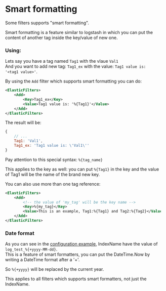 Smart formatting
=====================

Some filters supports "smart formatting".

Smart formatting is a feature similar to logstash in which you can put the content of another tag inside the key/value of new one.

### Using:
Lets say you have a tag named `Tag1` with the vlaue `Val1`<br/>
And you want to add new tag: `Tag1_ex` with the value: `Tag1 value is: '<tag1 value>'`.

By using the `Add` filter which supports smart formatting you can do:
```xml
<ElasticFilters>
    <Add>
        <Key>Tag1_ex</Key>
        <Value>Tag1 value is: '%{Tag1}'</Value>
    </Add>
</ElasticFilters>
```

The result will be:
```javascript
{
    // ...
    Tag1: 'Val1',
    Tag1_ex: 'Tag1 value is: \'Val1\''
}
```

Pay attention to this special syntax: `%{tag_name}`

This applies to the key as well: you can put `%{Tag1}` in the key and the value of Tag1 will be the name of the brand new key.

You can also use more than one tag reference:

```xml
<ElasticFilters>
    <Add>
        <!-- the value of 'my_tag' will be the key name -->
        <Key>%{my_tag}</Key>
        <Value>This is an example, Tag1:%{Tag1} and Tag2:%{Tag2}</Value>
    </Add>
</ElasticFilters>
```

### Date format

As you can see in the [configuration example][config-example], IndexName have the value of `log_test_%{+yyyy-MM-dd}`.<br />
This is a feature of smart formatters, you can put the DateTime.Now by writing a DateTime format after a '+'.

So `%{+yyyy}` will be replaced by the current year.

This applies to all filters which supports smart formatters, not just the IndexName.


[config-example]:https://github.com/urielha/log4stash#almost-full-configuration

